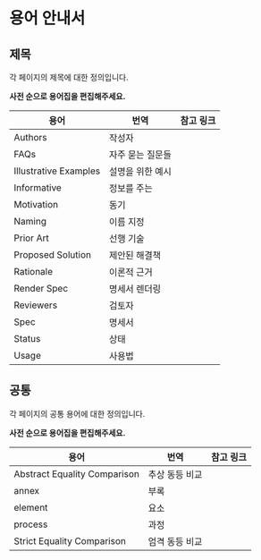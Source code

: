 # 용어 안내서

## 제목

각 페이지의 제목에 대한 정의입니다.

**사전 순으로 용어집을 편집해주세요.**

| 용어                  | 번역             | 참고 링크 |
| --------------------- | ---------------- | --------- |
| Authors               | 작성자           |           |
| FAQs                  | 자주 묻는 질문들 |           |
| Illustrative Examples | 설명을 위한 예시 |           |
| Informative           | 정보를 주는      |           |
| Motivation            | 동기             |           |
| Naming                | 이름 지정        |           |
| Prior Art             | 선행 기술        |           |
| Proposed Solution     | 제안된 해결책    |           |
| Rationale             | 이론적 근거      |           |
| Render Spec           | 명세서 렌더링    |           |
| Reviewers             | 검토자           |           |
| Spec                  | 명세서           |           |
| Status                | 상태             |           |
| Usage                 | 사용법           |           |

## 공통

각 페이지의 공통 용어에 대한 정의입니다.

**사전 순으로 용어집을 편집해주세요.**

| 용어                         | 번역           | 참고 링크 |
| ---------------------------- | -------------- | --------- |
| Abstract Equality Comparison | 추상 동등 비교 |           |
| annex                        | 부록           |           |
| element                      | 요소           |           |
| process                      | 과정           |           |
| Strict Equality Comparison   | 엄격 동등 비교 |           |
